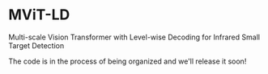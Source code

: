 # MViT-LD
Multi-scale Vision Transformer with Level-wise Decoding for Infrared Small Target Detection

The code is in the process of being organized and we'll release it soon!
